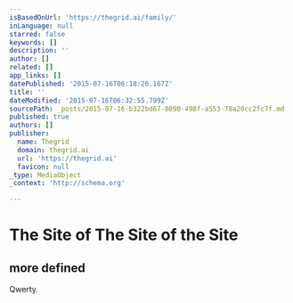 ```yaml
---
isBasedOnUrl: 'https://thegrid.ai/family/'
inLanguage: null
starred: false
keywords: []
description: ''
author: []
related: []
app_links: []
datePublished: '2015-07-16T06:18:26.167Z'
title: ''
dateModified: '2015-07-16T06:32:55.799Z'
sourcePath: _posts/2015-07-16-b322bd67-8090-498f-a553-78a20cc2fc7f.md
published: true
authors: []
publisher:
  name: Thegrid
  domain: thegrid.ai
  url: 'https://thegrid.ai'
  favicon: null
_type: MediaObject
_context: 'http://schema.org'

---
```

# The Site of The Site of the Site

<article style=""><h1>more defined</h1><p>Qwerty.</p></article>